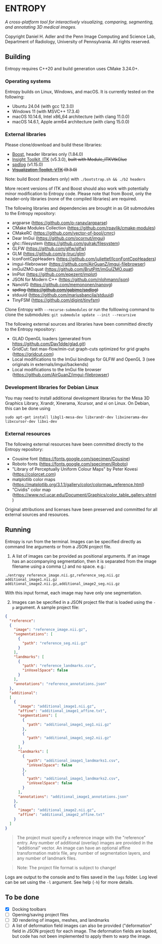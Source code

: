 # ENTROPY

*A cross-platform tool for interactively visualizing, comparing, segmenting, and annotating 3D medical images.*

Copyright Daniel H. Adler and the Penn Image Computing and Science Lab, Department of Radiology, University of Pennsylvania.
All rights reserved.


## Building

Entropy requires C++20 and build generation uses CMake 3.24.0+.

### Operating systems
Entropy builds on Linux, Windows, and macOS. It is currently tested on the following:

* Ubuntu 24.04 (with gcc 12.3.0)
* Windows 11 (with MSVC++ 17.3.4)
* macOS 10.14.6, Intel x86_64 architecture (with clang 11.0.0)
* macOS 14.6.1, Apple arm64 architecture (with clang 15.0.0)

### External libraries
Please clone/download and build these libraries:

* [Boost](https://github.com/boostorg/boost), header libraries only (1.84.0)
* [Insight Toolkit, ITK](https://github.com/InsightSoftwareConsortium/ITK) (v5.3.0), ~~built with Module_ITKVtkGlue~~
* [spdlog](https://github.com/gabime/spdlog) (v1.15.0)
* ~~[Visualization Toolkit, VTK](https://github.com/Kitware/VTK) (9.3.0)~~

Note: build Boost (headers only) with `./bootstrap.sh && ./b2 headers`

More recent versions of ITK and Boost should also work with potentially minor modification to Entropy code. Please note that from Boost, only the header-only libraries (none of the compiled libraries) are required.

The following libraries and dependencies are brought in as Git submodules to the Entropy repository:

* argparse (https://github.com/p-ranav/argparse)
* CMake Modules Collection (https://github.com/rpavlik/cmake-modules)
* CMakeRC (https://github.com/vector-of-bool/cmrc)
* Dear ImGui (https://github.com/ocornut/imgui)
* ghc::filesystem (https://github.com/gulrak/filesystem)
* GLFW (https://github.com/glfw/glfw)
* GLM (https://github.com/g-truc/glm)
* IconFontCppHeaders (https://github.com/juliettef/IconFontCppHeaders)
* imgui-filebrowser (https://github.com/AirGuanZ/imgui-filebrowser)
* imGuIZMO.quat (https://github.com/BrutPitt/imGuIZMO.quat)
* ImPlot (https://github.com/epezent/implot)
* JSON for Modern C++ (https://github.com/nlohmann/json)
* NanoVG (https://github.com/memononen/nanovg)
* ~~spdlog (https://github.com/gabime/spdlog)~~
* stduuid (https://github.com/mariusbancila/stduuid)
* TinyFSM (https://github.com/digint/tinyfsm)

Clone Entropy with `--recurse-submodules` or run the folllowing command to clone the submodules:
`git submodule update --init --recursive`

The following external sources and libraries have been committed directly to the Entropy repository:

* GLAD OpenGL loaders (generated from https://github.com/Dav1dde/glad.git)
* GridCut: fast max-flow/min-cut graph-cuts optimized for grid graphs (https://gridcut.com)
* Local modifications to the ImGui bindings for GLFW and OpenGL 3 (see originals in externals/imgui/backends)
* Local modifications to the ImGui file browser (https://github.com/AirGuanZ/imgui-filebrowser)


### Development libraries for Debian Linux

You may need to install additional development libraries for the Mesa 3D Graphics Library, Xrandr, Xinerama, Xcursor, and xi on Linux. On Debian, this can be done using

`sudo apt-get install libgl1-mesa-dev libxrandr-dev libxinerama-dev libxcursor-dev libxi-dev`


### External resources
The following external resources have been committed directly to the Entropy repository:

* Cousine font (https://fonts.google.com/specimen/Cousine)
* Roboto fonts (https://fonts.google.com/specimen/Roboto)
* "Library of Perceptually Uniform Colour Maps" by Peter Kovesi (https://colorcet.com)
* matplotlib color maps (https://matplotlib.org/3.1.1/gallery/color/colormap_reference.html)
* "Cividis" color map (https://www.ncl.ucar.edu/Document/Graphics/color_table_gallery.shtml)

Original attributions and licenses have been preserved and committed for all external sources and resources.


## Running

Entropy is run from the terminal. Images can be specified directly as command line arguments or from a JSON project file.

1. A list of images can be provided as positional arguments. If an image has an accompanying segmentation, then it is separated from the image filename using a comma (,) and no space. e.g.:

`./entropy reference_image.nii.gz,reference_seg.nii.gz additional_image1.nii.gz additional_image2.nii.gz,additional_image2_seg.nii.gz`

With this input format, each image may have only one segmentation.

2. Images can be specified in a JSON project file that is loaded using the `-p` argument. A sample project file:
```json
{
  "reference":
  {
    "image": "reference_image.nii.gz",
    "segmentations": [
      {
        "path": "reference_seg.nii.gz"
      }
    ],
    "landmarks": [
      {
        "path": "reference_landmarks.csv",
        "inVoxelSpace": false
      }
    ],
    "annotations": "reference_annotations.json"
  },
  "additional":
  [
    {
      "image": "additional_image1.nii.gz",
      "affine": "additional_image1_affine.txt",
      "segmentations": [
        {
          "path": "additional_image1_seg1.nii.gz"
        },
        {
          "path": "additional_image1_seg2.nii.gz"
        }
      ],
      "landmarks": [
        {
          "path": "additional_image1_landmarks1.csv",
          "inVoxelSpace": false
        },
        {
          "path": "additional_image1_landmarks2.csv",
          "inVoxelSpace": false
        }
      ],
      "annotations": "additional_image1_annotations.json"
    },
    {
      "image": "additional_image2.nii.gz",
      "affine": "additional_image2_affine.txt"
    }
  ]
}
```

> The project must specify a reference image with the "reference" entry. Any number of additional (overlay) images are provided in the "additional" vector. An image can have an optional affine transformation matrix file, any number of segmentation layers, and any number of landmark files.

> Note: The project file format is subject to change!

Logs are output to the console and to files saved in the `logs` folder. Log level can be set using the `-l` argument. See help (`-h`) for more details.


## To be done
- [X] Docking toolbars
- [ ] Opening/saving project files
- [ ] 3D rendering of images, meshes, and landmarks
- [ ] A list of deformation field images can also be provided ("deformation" field in JSON project) for each image. The deformation fields are loaded, but code has not been implemented to apply them to warp the image.
